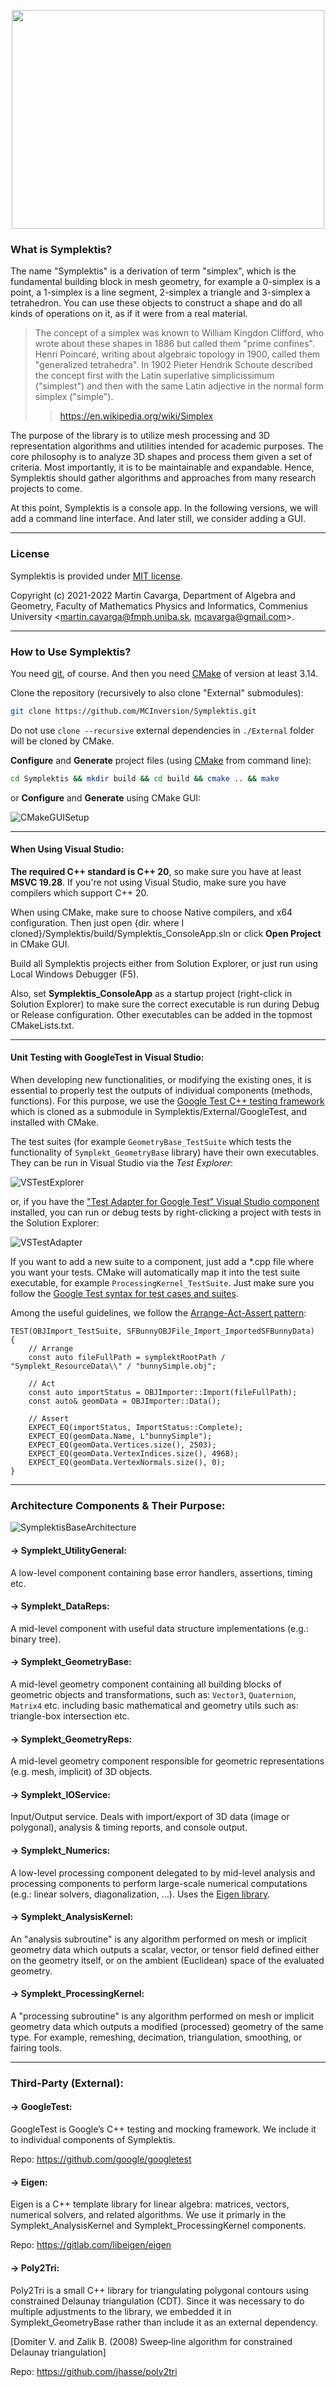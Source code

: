 <p align="center">
  <img width="500" height="350" src="https://github.com/MCInversion/Symplektis/blob/main/InfoImages/SymplektLogo.jpg">
</p>

### What is Symplektis?

The name "Symplektis" is a derivation of term "simplex", which is the fundamental building block in mesh geometry, for example a 0-simplex is a point, a 1-simplex is a line segment, 2-simplex a triangle and 3-simplex a tetrahedron. You can use these objects to construct a shape and do all kinds of operations on it, as if it were from a real material.

> The concept of a simplex was known to William Kingdon Clifford, who wrote about these shapes in 1886 but called them "prime confines". Henri Poincaré, writing about algebraic topology in 1900, called them "generalized tetrahedra". In 1902 Pieter Hendrik Schoute described the concept first with the Latin superlative simplicissimum ("simplest") and then with the same Latin adjective in the normal form simplex ("simple").
>> https://en.wikipedia.org/wiki/Simplex

The purpose of the library is to utilize mesh processing and 3D representation algorithms and utilities intended for academic purposes. The core philosophy is to analyze 3D shapes and process them given a set of criteria. Most importantly, it is to be maintainable and expandable. Hence, Symplektis should gather algorithms and approaches from many research projects to come.

At this point, Symplektis is a console app. In the following versions, we will add a command line interface. And later still, we consider adding a GUI. 

------------------

### License

Symplektis is provided under [MIT license](https://github.com/MCInversion/Symplektis/blob/main/LICENSE). 

Copyright (c) 2021-2022 Martin Cavarga, 
Department of Algebra and Geometry, 
Faculty of Mathematics Physics and Informatics, Commenius University 
<martin.cavarga@fmph.uniba.sk, mcavarga@gmail.com>.


------------------

### How to Use Symplektis?

You need [git](https://github.com/git-guides/install-git), of course. And then you need [CMake](https://cmake.org/) of version at least 3.14.

Clone the repository (recursively to also clone "External" submodules):

```sh
git clone https://github.com/MCInversion/Symplektis.git
```

Do not use `clone --recursive` external dependencies in `./External` folder will be cloned by CMake.

**Configure** and **Generate** project files (using [CMake](https://cmake.org/) from command line):

```sh
cd Symplektis && mkdir build && cd build && cmake .. && make
```

or **Configure** and **Generate** using CMake GUI:

![CMakeGUISetup](https://github.com/MCInversion/Symplektis/blob/main/InfoImages/ImgCmakeGUI.jpg)

------------------

#### When Using Visual Studio:

**The required C++ standard is C++ 20**, so make sure you have at least **MSVC 19.28**. If you're not using Visual Studio, make sure you have compilers which support C++ 20.

When using CMake, make sure to choose Native compilers, and x64 configuration. Then just open {dir. where I cloned}/Symplektis/build/Symplektis_ConsoleApp.sln or click **Open Project** in CMake GUI.

Build all Symplektis projects either from Solution Explorer, or just run using Local Windows Debugger (F5).

Also, set **Symplektis_ConsoleApp** as a startup project (right-click in Solution Explorer) to make sure the correct executable is run during Debug or Release configuration. Other executables can be added in the topmost CMakeLists.txt.

------------------

#### Unit Testing with GoogleTest in Visual Studio:

When developing new functionalities, or modifying the existing ones, it is essential to properly test the outputs of individual components (methods, functions). For this purpose, we use the [Google Test C++ testing framework](https://google.github.io/googletest/) which is cloned as a submodule in Symplektis/External/GoogleTest, and installed with CMake. 

The test suites (for example `GeometryBase_TestSuite` which tests the functionality of `Symplekt_GeometryBase` library) have their own executables. They can be run in Visual Studio via the *Test Explorer*:

![VSTestExplorer](https://github.com/MCInversion/Symplektis/blob/main/InfoImages/VSTestExplorer.png)

or, if you have the ["Test Adapter for Google Test" Visual Studio component](https://docs.microsoft.com/en-us/visualstudio/test/how-to-use-google-test-for-cpp?view=vs-2019) installed, you can run or debug tests by right-clicking a project with tests in the Solution Explorer:

![VSTestAdapter](https://github.com/MCInversion/Symplektis/blob/main/InfoImages/VSGTestAddin.png)

If you want to add a new suite to a component, just add a \*.cpp file where you want your tests. CMake will automatically map it into the test suite executable, for example `ProcessingKernel_TestSuite`. Just make sure you follow the [Google Test syntax for test cases and suites](https://google.github.io/googletest/primer.html).

Among the useful guidelines, we follow the [Arrange-Act-Assert pattern](https://automationpanda.com/2020/07/07/arrange-act-assert-a-pattern-for-writing-good-tests/):

```
TEST(OBJImport_TestSuite, SFBunnyOBJFile_Import_ImportedSFBunnyData)
{
	// Arrange
	const auto fileFullPath = symplektRootPath / "Symplekt_ResourceData\\" / "bunnySimple.obj";

	// Act
	const auto importStatus = OBJImporter::Import(fileFullPath);
	const auto& geomData = OBJImporter::Data();

	// Assert
	EXPECT_EQ(importStatus, ImportStatus::Complete);
	EXPECT_EQ(geomData.Name, L"bunnySimple");
	EXPECT_EQ(geomData.Vertices.size(), 2503);
	EXPECT_EQ(geomData.VertexIndices.size(), 4968);
	EXPECT_EQ(geomData.VertexNormals.size(), 0);
}
```

------------------

### Architecture Components & Their Purpose:

![SymplektisBaseArchitecture](https://github.com/MCInversion/Symplektis/blob/main/InfoImages/Symplekt_Architecture.png)

#### -> **Symplekt_UtilityGeneral**:
A low-level component containing base error handlers, assertions, timing etc.

#### -> **Symplekt_DataReps**:
A mid-level component with useful data structure implementations (e.g.: binary tree).

#### -> **Symplekt_GeometryBase**:
A mid-level geometry component containing all building blocks of geometric objects and transformations, such as: `Vector3`, `Quaternion`, `Matrix4` etc. including basic mathematical and geometry utils such as: triangle-box intersection etc.

#### -> **Symplekt_GeometryReps**:
A mid-level geometry component responsible for geometric representations (e.g. mesh, implicit) of 3D objects.

#### -> **Symplekt_IOService**:
Input/Output service. Deals with import/export of 3D data (image or polygonal), analysis & timing reports, and console output.

#### -> **Symplekt_Numerics**:
A low-level processing component delegated to by mid-level analysis and processing components to perform large-scale numerical computations (e.g.: linear solvers, diagonalization, ...). Uses the [Eigen library](https://gitlab.com/libeigen/eigen).

#### -> **Symplekt_AnalysisKernel**:

An "analysis subroutine" is any algorithm performed on mesh or implicit geometry data which outputs a scalar, vector, or tensor field defined either on the geometry itself, or on the ambient (Euclidean) space of the evaluated geometry.

#### -> **Symplekt_ProcessingKernel**:

A "processing subroutine" is any algorithm performed on mesh or implicit geometry data which outputs a modified (processed) geometry of the same type. For example, remeshing, decimation, triangulation, smoothing, or fairing tools.

------------------

### Third-Party (External):

#### -> **GoogleTest**:

GoogleTest is Google’s C++ testing and mocking framework. We include it to individual components of Symplektis.

Repo: https://github.com/google/googletest

#### -> **Eigen**:

Eigen is a C++ template library for linear algebra: matrices, vectors, numerical solvers, and related algorithms. We use it primarly in the Symplekt_AnalysisKernel and Symplekt_ProcessingKernel components.

Repo: https://gitlab.com/libeigen/eigen

#### -> **Poly2Tri**:

Poly2Tri is a small C++ library for triangulating polygonal contours using constrained Delaunay triangulation (CDT). Since it was necessary to do multiple adjustments to the library, we embedded it in Symplekt_GeometryBase rather than include it as an external dependency.

\[Domiter V. and Zalik B. (2008) Sweep‐line algorithm for constrained Delaunay triangulation\] 

Repo: https://github.com/jhasse/poly2tri